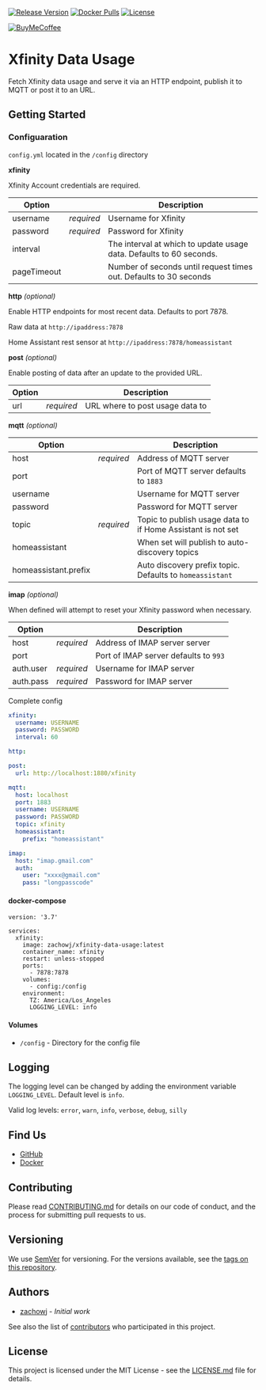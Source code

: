 [![Release Version][release-shield]][release-link] [![Docker Pulls][docker-pulls]][docker-link] [![License][license-shield]](LICENSE.md)

[![BuyMeCoffee][buymecoffee-shield]][buymecoffee-link]

# Xfinity Data Usage

Fetch Xfinity data usage and serve it via an HTTP endpoint, publish it to MQTT or post it to an URL.

## Getting Started

### Configuaration

`config.yml` located in the `/config` directory

**xfinity**

Xfinity Account credentials are required.

| Option      |            | Description                                                         |
| ----------- | ---------- | ------------------------------------------------------------------- |
| username    | _required_ | Username for Xfinity                                                |
| password    | _required_ | Password for Xfinity                                                |
| interval    |            | The interval at which to update usage data. Defaults to 60 seconds. |
| pageTimeout |            | Number of seconds until request times out. Defaults to 30 seconds   |

**http** _(optional)_

Enable HTTP endpoints for most recent data. Defaults to port 7878.

Raw data at `http://ipaddress:7878`

Home Assistant rest sensor at `http://ipaddress:7878/homeassistant`

**post** _(optional)_

Enable posting of data after an update to the provided URL.

| Option |            | Description                     |
| ------ | ---------- | ------------------------------- |
| url    | _required_ | URL where to post usage data to |

**mqtt** _(optional)_

| Option               |            | Description                                                 |
| -------------------- | ---------- | ----------------------------------------------------------- |
| host                 | _required_ | Address of MQTT server                                      |
| port                 |            | Port of MQTT server defaults to `1883`                      |
| username             |            | Username for MQTT server                                    |
| password             |            | Password for MQTT server                                    |
| topic                | _required_ | Topic to publish usage data to if Home Assistant is not set |
| homeassistant        |            | When set will publish to auto-discovery topics              |
| homeassistant.prefix |            | Auto discovery prefix topic. Defaults to `homeassistant`    |

**imap** _(optional)_

When defined will attempt to reset your Xfinity password when necessary.

| Option    |            | Description                           |
| --------- | ---------- | ------------------------------------- |
| host      | _required_ | Address of IMAP server server         |
| port      |            | Port of IMAP server defaults to `993` |
| auth.user | _required_ | Username for IMAP server              |
| auth.pass | _required_ | Password for IMAP server              |

Complete config

```yaml
xfinity:
  username: USERNAME
  password: PASSWORD
  interval: 60

http:

post:
  url: http://localhost:1880/xfinity

mqtt:
  host: localhost
  port: 1883
  username: USERNAME
  password: PASSWORD
  topic: xfinity
  homeassistant:
    prefix: "homeassistant"

imap:
  host: "imap.gmail.com"
  auth:
    user: "xxxx@gmail.com"
    pass: "longpasscode"
```

#### docker-compose

```
version: '3.7'

services:
  xfinity:
    image: zachowj/xfinity-data-usage:latest
    container_name: xfinity
    restart: unless-stopped
    ports:
      - 7878:7878
    volumes:
      - config:/config
    environment:
      TZ: America/Los_Angeles
      LOGGING_LEVEL: info
```

#### Volumes

- `/config` - Directory for the config file

## Logging

The logging level can be changed by adding the environment variable `LOGGING_LEVEL`. Default level is `info`.

Valid log levels: `error`, `warn`, `info`, `verbose`, `debug`, `silly`

## Find Us

- [GitHub](https://github.com/zachowj/xfinity-data-usage)
- [Docker](https://hub.docker.com/r/zachowj/xfinity-data-usage)

## Contributing

Please read [CONTRIBUTING.md](CONTRIBUTING.md) for details on our code of conduct, and the process for submitting pull requests to us.

## Versioning

We use [SemVer](http://semver.org/) for versioning. For the versions available, see the
[tags on this repository](https://github.com/zachowj/xfinity-data-usage/tags).

## Authors

- [zachowj](https://github.com/zachowj) - _Initial work_

See also the list of [contributors](https://github.com/zachowj/xfinity-data-usage/contributors) who
participated in this project.

## License

This project is licensed under the MIT License - see the [LICENSE.md](LICENSE.md) file for details.

[license-shield]: https://img.shields.io/github/license/zachowj/xfinity-data-usage.svg?style=for-the-badge
[release-link]: https://github.com/zachowj/xfinity-data-usage/releases
[release-shield]: https://img.shields.io/github/v/release/zachowj/xfinity-data-usage?style=for-the-badge
[docker-pulls]: https://img.shields.io/docker/pulls/zachowj/xfinity-data-usage?style=for-the-badge
[docker-link]: https://hub.docker.com/r/zachowj/xfinity-data-usage
[buymecoffee-link]: https://www.buymeacoffee.com/zachowj
[buymecoffee-shield]: https://www.buymeacoffee.com/assets/img/custom_images/orange_img.png
